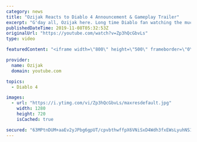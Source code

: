```yaml
---
category: news
title: "Ozijak Reacts to Diablo 4 Announcement & Gameplay Trailer"
excerpt: "G'day all, Ozijak here. Long time Diablo fan watching the much anticipated trailers as Blizzard streamed it. So so hyped!! Hahahaha :D Literal nerdgasm were ..."
publishedDateTime: 2019-11-08T05:32:53Z
originalUrl: "https://youtube.com/watch?v=Zp3hQcGbvLs"
type: video

featuredContent: "<iframe width=\"800\" height=\"500\" frameborder=\"0\" src=\"https://www.youtube.com/embed/Zp3hQcGbvLs\" allow=\"accelerometer; autoplay; encrypted-media; gyroscope; picture-in-picture\" allowfullscreen></iframe>"

provider:
  name: Ozijak
  domain: youtube.com

topics:
  - Diablo 4

images:
  - url: "https://i.ytimg.com/vi/Zp3hQcGbvLs/maxresdefault.jpg"
    width: 1280
    height: 720
    isCached: true

secured: "63MPtnDUM+aaEv2yJPbg6gpUT/cpvbthwffpX6VNiSxD4Wdh3fxEWsLyuhNS12d0ujmFKyt2/fOe62+YL2yFxDXOL6lVHP+vMbmnEyxS1jSfoMT1bTThDdQUN9lYLJMfeuMBBRKuxFUoV4A+vySIDbbjvW+etBa5aHUDqUM4dy9n3Ek5qY/SdmKcSC8DN88yYIDR0Fh0XkRvbI1ac+RCqX4DzwB98c90sZhTJ3y6homHcd7sSDdl1N3hnP/Ua9yXUR7gEeMZdxKPxjDz9gUDvlE2XnjPso1qFSMtzAFviUyvvNfO/Nd4BtLLmztqay2slOS0JkQnu+K1H2d1+Cgn0j8qHNf4YkgDQLLF4kp+7N+k2ezQZFtCDcLFbnPfOeNYVUdOZ/rUOy2Sc7awALB358mS7xleg5Penu8kwXMM9Ohav/2fvsiftWqdofghoEpC;HTxc/VBbSdr3wlyPKlC3CQ=="
---
```


